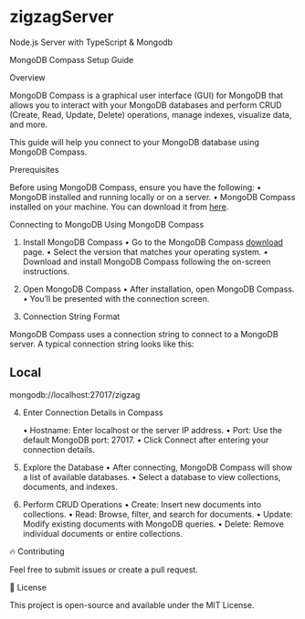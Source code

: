 # zigzagServer

Node.js Server with TypeScript & Mongodb

MongoDB Compass Setup Guide

Overview

MongoDB Compass is a graphical user interface (GUI) for MongoDB that allows you to interact with your MongoDB databases and perform CRUD (Create, Read, Update, Delete) operations, manage indexes, visualize data, and more.

This guide will help you connect to your MongoDB database using MongoDB Compass.


Prerequisites

Before using MongoDB Compass, ensure you have the following:
	•	MongoDB installed and running locally or on a server.
	•	MongoDB Compass installed on your machine. You can download it from [here](https://www.mongodb.com/try/download/compass).

Connecting to MongoDB Using MongoDB Compass

1. Install MongoDB Compass
	•	Go to the MongoDB Compass [download](https://www.mongodb.com/try/download/compass) page.
	•	Select the version that matches your operating system.
	•	Download and install MongoDB Compass following the on-screen instructions.

2. Open MongoDB Compass
	•	After installation, open MongoDB Compass.
	•	You’ll be presented with the connection screen.

3. Connection String Format

MongoDB Compass uses a connection string to connect to a MongoDB server. A typical connection string looks like this:

Local
---------------------------------
mongodb://localhost:27017/zigzag

4. Enter Connection Details in Compass

	•	Hostname: Enter localhost or the server IP address.
	•	Port: Use the default MongoDB port: 27017.
    •	Click Connect after entering your connection details.

5. Explore the Database
	•	After connecting, MongoDB Compass will show a list of available databases.
	•	Select a database to view collections, documents, and indexes.

6. Perform CRUD Operations
	•	Create: Insert new documents into collections.
	•	Read: Browse, filter, and search for documents.
	•	Update: Modify existing documents with MongoDB queries.
	•	Delete: Remove individual documents or entire collections.   


🔥 Contributing

Feel free to submit issues or create a pull request.

📝 License

This project is open-source and available under the MIT License.

